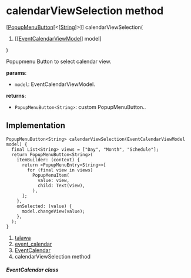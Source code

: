 
<div>

# calendarViewSelection method

</div>


[[PopupMenuButton](https://api.flutter.dev/flutter/material/PopupMenuButton-class.html)[\<[[String](https://api.flutter.dev/flutter/dart-core/String-class.html)]\>]]
calendarViewSelection(

1.  [[[EventCalendarViewModel](../../view_model_after_auth_view_models_event_view_models_event_calendar_view_model/EventCalendarViewModel-class.html)]
    model]

)



Popupmenu Button to select calendar view.

**params**:

-   `model`: EventCalendarViewModel.

**returns**:

-   `PopupMenuButton<String>`: custom PopupMenuButton..



## Implementation

``` language-dart
PopupMenuButton<String> calendarViewSelection(EventCalendarViewModel model) {
  final List<String> views = ["Day", "Month", "Schedule"];
  return PopupMenuButton<String>(
    itemBuilder: (context) {
      return <PopupMenuEntry<String>>[
        for (final view in views)
          PopupMenuItem(
            value: view,
            child: Text(view),
          ),
      ];
    },
    onSelected: (value) {
      model.changeView(value);
    },
  );
}
```







1.  [talawa](../../index.html)
2.  [event_calendar](../../views_after_auth_screens_events_event_calendar/)
3.  [EventCalendar](../../views_after_auth_screens_events_event_calendar/EventCalendar-class.html)
4.  calendarViewSelection method

##### EventCalendar class







